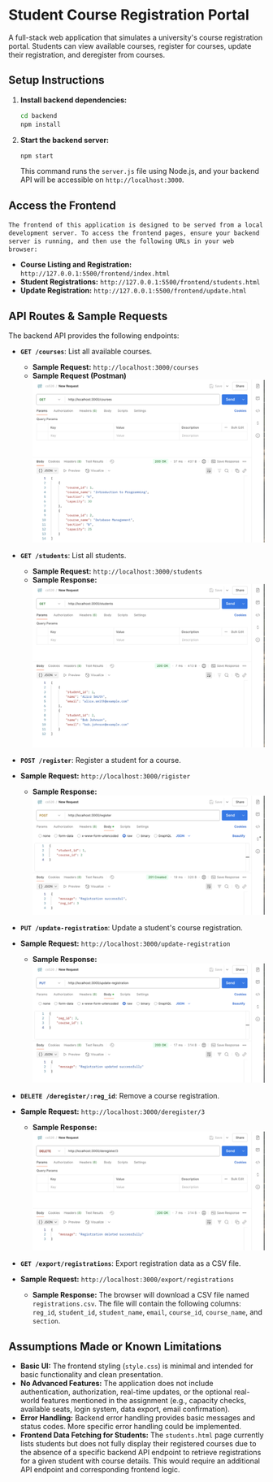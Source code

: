 # Student Course Registration Portal

A full-stack web application that simulates a university's course registration portal. Students can view available courses, register for courses, update their registration, and deregister from courses.

## Setup Instructions

1.  **Install backend dependencies:**
    ```bash
    cd backend
    npm install
    ```
2.  **Start the backend server:**
    ```bash
    npm start
    ```
    This command runs the `server.js` file using Node.js, and your backend API will be accessible on `http://localhost:3000`.

## Access the Frontend

    The frontend of this application is designed to be served from a local development server. To access the frontend pages, ensure your backend server is running, and then use the following URLs in your web browser:


    

* **Course Listing and Registration:** `http://127.0.0.1:5500/frontend/index.html`
* **Student Registrations:** `http://127.0.0.1:5500/frontend/students.html`
* **Update Registration:** `http://127.0.0.1:5500/frontend/update.html`


## API Routes & Sample Requests

The backend API provides the following endpoints:

* **`GET /courses`**: List all available courses.
    * **Sample Request:** `http://localhost:3000/courses`
    * **Sample Request (Postman)**
    ![Get Courses Request in Postman](sample_output/postman_get_courses.png)


* **`GET /students`**: List all students.
    * **Sample Request:** `http://localhost:3000/students`
    * **Sample Response:**
    ![Get Courses Request in Postman](sample_output/postman_get_all_students.png)


* **`POST /register`**: Register a student for a course.
* **Sample Request:** `http://localhost:3000/rigister`
    * **Sample Response:**
    ![Get Courses Request in Postman](sample_output/postman_post_register.png)


* **`PUT /update-registration`**: Update a student's course registration.
* **Sample Request:** `http://localhost:3000/update-registration`
    * **Sample Response:**
    ![Get Courses Request in Postman](sample_output/postman_put_registration.png)

* **`DELETE /deregister/:reg_id`**: Remove a course registration.
* **Sample Request:** `http://localhost:3000/deregister/3`
    * **Sample Response:**
    ![Get Courses Request in Postman](sample_output/postman_delete_registration.png)

* **`GET /export/registrations`**: Export registration data as a CSV file.
* **Sample Request:** `http://localhost:3000/export/registrations`
    * **Sample Response:**
        The browser will download a CSV file named `registrations.csv`. The file will contain the following columns: `reg_id`, `student_id`, `student_name`, `email`, `course_id`, `course_name`, and `section`.


## Assumptions Made or Known Limitations

* **Basic UI:** The frontend styling (`style.css`) is minimal and intended for basic functionality and clean presentation.
* **No Advanced Features:** The application does not include authentication, authorization, real-time updates, or the optional real-world features mentioned in the assignment (e.g., capacity checks, available seats, login system, data export, email confirmation).
* **Error Handling:** Backend error handling provides basic messages and status codes. More specific error handling could be implemented.
* **Frontend Data Fetching for Students:** The `students.html` page currently lists students but does not fully display their registered courses due to the absence of a specific backend API endpoint to retrieve registrations for a given student with course details. This would require an additional API endpoint and corresponding frontend logic.